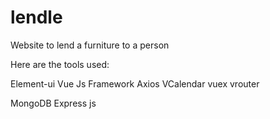 # lendle
Website to lend a furniture to a person 

Here are the tools used:

Element-ui
Vue Js Framework
Axios
VCalendar
vuex
vrouter

MongoDB
Express js


